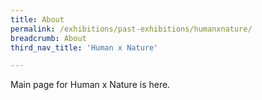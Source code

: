 ```yaml
---
title: About
permalink: /exhibitions/past-exhibitions/humanxnature/
breadcrumb: About
third_nav_title: 'Human x Nature'

---
```


Main page for Human x Nature is here.
